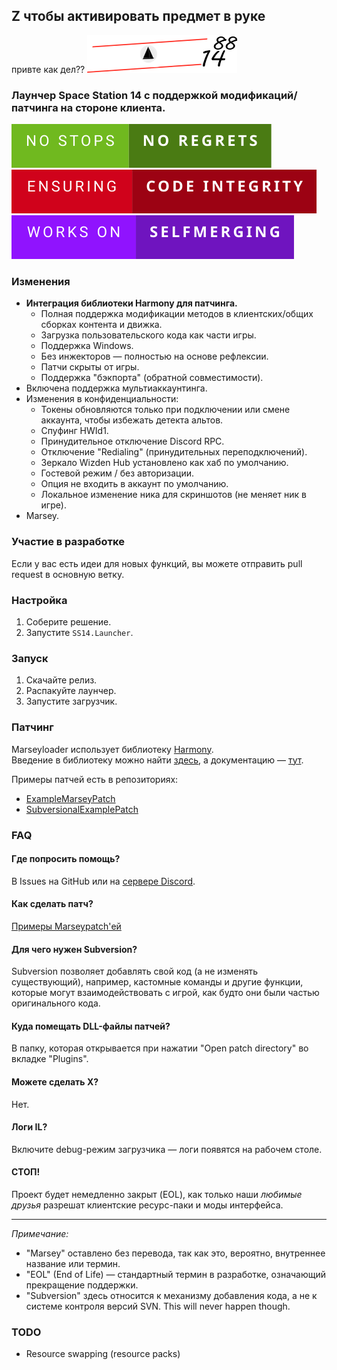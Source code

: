 ## Z чтобы активировать предмет в руке
привте как дел??
![# HRP-launcher](SS14.Launcher/Assets/logo-long.png)

### Лаунчер Space Station 14 с поддержкой модификаций/патчинга на стороне клиента.

![# badge](Assets/README/no-stops-no-regrets.svg)  
![# badge](Assets/README/ensuring-code-integrity.svg)  
![# badge](Assets/README/works-on-selfmerging.svg)  

### Изменения  
* **Интеграция библиотеки Harmony для патчинга.**  
  * Полная поддержка модификации методов в клиентских/общих сборках контента и движка.  
  * Загрузка пользовательского кода как части игры.  
  * Поддержка Windows.  
  * Без инжекторов — полностью на основе рефлексии.  
  * Патчи скрыты от игры.  
  * Поддержка "бэкпорта" (обратной совместимости).  
* Включена поддержка мультиаккаунтинга.  
* Изменения в конфиденциальности:  
  * Токены обновляются только при подключении или смене аккаунта, чтобы избежать детекта альтов.  
  * Спуфинг HWId1.  
  * Принудительное отключение Discord RPC.  
  * Отключение "Redialing" (принудительных переподключений).  
  * Зеркало Wizden Hub установлено как хаб по умолчанию.  
  * Гостевой режим / без авторизации.  
  * Опция не входить в аккаунт по умолчанию.  
  * Локальное изменение ника для скриншотов (не меняет ник в игре).  
* Marsey.  

### Участие в разработке  
Если у вас есть идеи для новых функций, вы можете отправить pull request в основную ветку.  

### Настройка  
1. Соберите решение.  
2. Запустите `SS14.Launcher`.  

### Запуск  
1. Скачайте релиз.  
2. Распакуйте лаунчер.  
3. Запустите загрузчик.  

### Патчинг  
Marseyloader использует библиотеку [Harmony](https://github.com/pardeike/Harmony).  
Введение в библиотеку можно найти [здесь](https://harmony.pardeike.net/), а документацию — [тут](https://harmony.pardeike.net/articles/intro.html).  

Примеры патчей есть в репозиториях:  
- [ExampleMarseyPatch](https://github.com/ValidHunters/ExampleMarseyPatch)  
- [SubversionalExamplePatch](https://github.com/ValidHunters/SubversionalExamplePatch)  

### FAQ  

#### Где попросить помощь?  
В Issues на GitHub или на [сервере Discord](https://discord.gg/xHtZXybKeh).  

#### Как сделать патч?  
[Примеры Marseypatch'ей](https://github.com/ValidHunters/ExampleMarseyPatch)  

#### Для чего нужен Subversion?  
Subversion позволяет добавлять свой код (а не изменять существующий), например, кастомные команды и другие функции, которые могут взаимодействовать с игрой, как будто они были частью оригинального кода.  

#### Куда помещать DLL-файлы патчей?  
В папку, которая открывается при нажатии "Open patch directory" во вкладке "Plugins".  

#### Можете сделать X?  
Нет.  

#### Логи IL?  
Включите debug-режим загрузчика — логи появятся на рабочем столе.  

#### СТОП!  

Проект будет немедленно закрыт (EOL), как только наши *любимые друзья* разрешат клиентские ресурс-паки и моды интерфейса.  

---  

*Примечание:*  
- "Marsey" оставлено без перевода, так как это, вероятно, внутреннее название или термин.  
- "EOL" (End of Life) — стандартный термин в разработке, означающий прекращение поддержки.  
- "Subversion" здесь относится к механизму добавления кода, а не к системе контроля версий SVN.
This will never happen though.

### TODO
* Resource swapping (resource packs)
